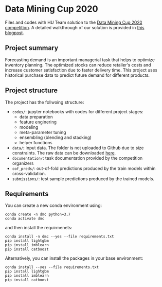 # Data Mining Cup 2020

Files and codes with HU Team solution to the [Data Mining Cup 2020 competition](https://www.data-mining-cup.com). A detailed walkthrough of our solution is provided  in [this blogpost](https://kozodoi.me/python/time%20series/demand%20forecasting/competitions/2020/07/23/demand-forecasting.html). 


## Project summary

Forecasting demand is an important managerial task that helps to optimize inventory planning. The optimized stocks can reduce retailer's costs and increase customer satisfaction due to faster delivery time. This project uses historical purchase data to predict future demand for different products.


## Project structure

The project has the follwoing structure:
- `codes/`: jupyter notebooks with codes for different project stages: 
    - data preparation
    - feature enginering
    - modeling
    - meta-parameter tuning
    - ensembling (blending and stacking)
    - helper functions
- `data/`: input data. The folder is not uploaded to Github due to size constraints. The raw data can be downloaded [here](https://www.data-mining-cup.com/dmc-2020/).
- `documentation/`: task documentation provided by the competition organizers
- `oof_preds/`: out-of-fold predictions produced by the train models within cross-validation.
- `submissions/`: test sample predictions produced by the trained models.


## Requirements

You can create a new conda environment using:

```
conda create -n dmc python=3.7
conda activate dmc
```

and then install the requirmenets:

```
conda install -n dmc --yes --file requirements.txt
pip install lightgbm
pip install imblearn
pip install catboost
```

Alternatively, you can install the packages in your base environment:

```
conda install --yes --file requirements.txt
pip install lightgbm
pip install imblearn
pip install catboost
```
